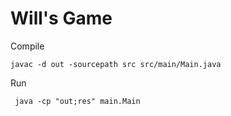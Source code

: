 # Will's Game


Compile

```
javac -d out -sourcepath src src/main/Main.java
```

Run
```
 java -cp "out;res" main.Main
```
